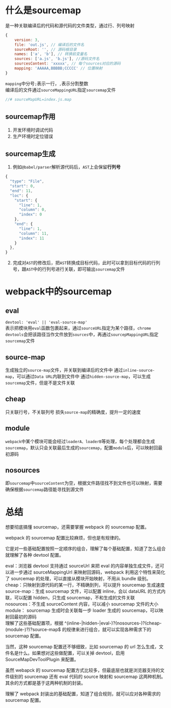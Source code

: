 # 什么是sourcemap
是一种关联编译后的代码和源代码的文件类型，通过行、列号映射
``` javascript
{
    version: 3,
    file: 'out.js', // 编译后的文件名
    sourceRoot: '', // 源码根目录
    names: ['a', 'b'], // 转换前变量名
    sources: ['a.js', 'b.js'], //源码文件名
    sourcesContent: 'xxxxx', // 每个sources对应的源码
    mapping: 'AAAAA,BBBBB;CCCCC' // 位置映射
}
```
`mapping`中分号`;`表示一行，`,`表示分割整数   
编译后的文件通过`sourceMappingURL`指定`sourcemap`文件
``` JavaScript
//# sourceMapURL=index.js.map
```

## sourcemap作用
1. 开发环境时调试代码
2. 生产环境时定位错误

## sourcemap生成
1. 例如`@babel/parser`解析源代码后，`AST`上会保留**行列号**
``` JavaScript
{
  "type": "File",
  "start": 0,
  "end": 11,
  "loc": {
    "start": {
      "line": 1,
      "column": 0,
      "index": 0
    },
    "end": {
      "line": 1,
      "column": 11,
      "index": 11
    }
  },
}
```
2. 完成对`AST`的修改后，把`AST`转换成目标代码，此时可以拿到目标代码的行列号，跟`AST`中的行列号进行关联，即可输出`sourcemap`文件


# webpack中的sourcemap
## eval
`devtool: 'eval' || 'eval-source-map'`     
表示把模块用`eval`函数包裹起来，通过`sourceURL`指定为某个路径，`chrome devtools`会把该路径当作文件放到`sources`中，再通过`sourcepMappingURL`指定`sourcemap`文件    
## source-map
生成独立的`source-map`文件，并关联到编译后的文件中
通过`inline-source-map`，可以通过`Data URL`内联到文件中
通过`hidden-source-map`，可以生成`sourcemap`文件，但是不是文件关联


## cheap
只关联行号，不关联列号
损失`source-map`的精确度，提升一定的速度

## module
`webpack`中某个模块可能会经过`loaderA、loaderB`等处理，每个处理都会生成`sourcemap`，默认只会关联最后生成的`sourcemap`，配置`module`后，可以映射回最初源码

## nosources
即`sourcemap`中`sourceContent`为空，根据文件路径找不到文件也可以映射，需要确保根据`sourcemap`路径能寻找到源文件

# 总结
想要彻底搞懂 sourcemap，还需要掌握 webpack 的 sourcemap 配置。

webpack 的 sourcemap 配置比较麻烦，但也是有规律的。

它是对一些基础配置按照一定顺序的组合，理解了每个基础配置，知道了怎么组合就理解了各种 devtool 配置。    

eval：浏览器 devtool 支持通过 sourceUrl 来把 eval 的内容单独生成文件，还可以进一步通过 sourceMappingUrl 来映射回源码，webpack 利用这个特性来简化了 sourcemap 的处理，可以直接从模块开始映射，不用从 bundle 级别。    
cheap：只映射到源代码的某一行，不精确到列，可以提升 sourcemap 生成速度     
source-map：生成 sourcemap 文件，可以配置 inline，会以 dataURL 的方式内联，可以配置 hidden，只生成 sourcemap，不和生成的文件关联        
nosources：不生成 sourceContent 内容，可以减小 sourcemap 文件的大小    
module： sourcemap 生成时会关联每一步 loader 生成的 sourcemap，可以映射回最初的源码    
理解了这些基础配置项，根据 ^(inline-|hidden-|eval-)?(nosources-)?(cheap-(module-)?)?source-map$ 的规律来进行组合，就可以实现各种需求下的 sourcemap 配置。    

当然，这种 sourcemap 配置还不够细致，比如 sourcemap 的 url 怎么生成，文件名是什么。如果想对这些做配置，可以关掉 devtool，启用 SourceMapDevToolPlugin 来配置。    
    
虽然 webapck 的 sourcemap 配置方式比较多，但最底层也就是浏览器支持的文件级别的 sourcemap 还有 eval 代码的 source 映射和 sourcemap 这两种机制。其余的方式都是基于这两种机制的封装。    
    
理解了 webpack 封装出的基础配置，知道了组合规则，就可以应对各种需求的 sourcemap 配置。    
